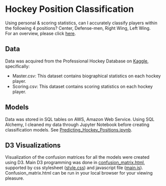 # Hockey Position Classification   
Using personal & scoring statistics, can I accurately classify players within the following 4 positions? Center, Defense-men, Right Wing, Left Wing.  
For an overview, please click [here](https://github.com/janniec/Hockey_Positions_Classifier/blob/master/PredictingHockeyPositions.pdf "Presentation").

## Data  
Data was acquired from the Professional Hockey Database on  [Kaggle](https://www.kaggle.com/open-source-sports/professional-hockey-database "Professional Hockey Database"), specifically:  
* Master.csv: This dataset contains biographical statistics on each hockey player.  
* Scoring.csv: This dataset contains scoring statistics on each hockey player.    

## Models  
Data was stored in SQL tables on AWS, Amazon Web Service. Using SQL Alchemy, I cleaned my data through Jupyter Notebook before creating classification models. See [Predicting_Hockey_Positions.ipynb](https://github.com/janniec/Hockey_Positions_Classifier/blob/master/Predicting_Hockey_Positions.ipynb).   

## D3 Visualizations  
Visualization of the confusion matrices for all the models were created using D3. Main D3 programming was done in [confusion_matrix.html](https://github.com/janniec/Hockey_Positions_Classifier/blob/master/D3_viz/confusion_matrix.html), supported by css stylesheet ([style.css](https://github.com/janniec/Hockey_Positions_Classifier/blob/master/D3_viz/style.css)) and javascript file ([main.js](https://github.com/janniec/Hockey_Positions_Classifier/blob/master/D3_viz/main.js)).  Confusion_matrix.html can be run in your local browser for your viewing pleasure.
